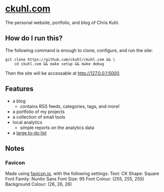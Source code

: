 # [ckuhl.com](https://ckuhl.com/)
The personal website, portfolio, and blog of Chris Kuhl.

## How do I run this?
The following command is enough to clone, configure, and run the site:

    git clone https://github.com/ckuhl/ckuhl.com && \
        cd ckuhl.com && make setup && make debug

Then the site will be accessable at http://127.0.0.1:5000.


## Features
- a blog
	- contains RSS feeds, categories, tags, and more!
- a portfolio of my projects
- a collection of small tools
- local analytics
	- simple reports on the analytics data
- a [large to-do list](TODO.md)


## Notes
### Favicon
Made using [favicon.io](https://favicon.io/), with the following settings:
Text: CK
Shape: Square
Font Family: Nunito Sans
Font Size: 95
Font Colour: (255, 255, 255)
Background Colour: (26, 26, 26)

